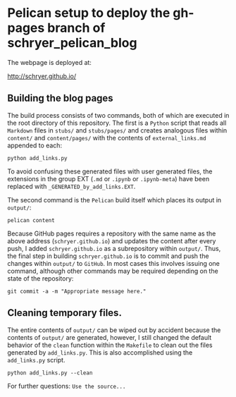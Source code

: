 # Pelican setup to deploy the gh-pages branch of schryer_pelican_blog

The webpage is deployed at:

http://schryer.github.io/

## Building the blog pages

The build process consists of two commands, both of which are executed
in the root directory of this repository.  The first is a `Python`
script that reads all `Markdown` files in `stubs/` and `stubs/pages/`
and creates analogous files within `content/` and `content/pages/` with
the contents of `external_links.md` appended to each:

```shell
python add_links.py
```

To avoid confusing these generated files with user generated files,
the extensions in the group EXT (`.md` or `.ipynb` or `.ipynb-meta`) 
have been replaced with `_GENERATED_by_add_links.EXT`.

The second command is the `Pelican` build itself which places its output
in `output/`:

```shell
pelican content
```

Because GitHub pages requires a repository with the same name as the
above address (`schryer.github.io`) and updates the content after
every push, I added `schryer.github.io` as a subrepository within
`output/`. Thus, the final step in building `schryer.github.io` is to
commit and push the changes within `output/` to `GitHub`. In most
cases this involves issuing one command, although other commands may
be required depending on the state of the repository:

```shell
git commit -a -m "Appropriate message here."
```

## Cleaning temporary files.

The entire contents of `output/` can be wiped out by accident because
the contents of `output/` are generated, however, I still changed the
default behavior of the `clean` function within the `Makefile` to
clean out the files generated by `add_links.py`. This is also accomplished
using the `add_links.py` script. 

```shell
python add_links.py --clean
```

For further questions: `Use the source...`
